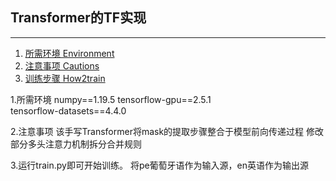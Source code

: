 ﻿## Transformer的TF实现
---

1. [所需环境 Environment](#所需环境)
2. [注意事项 Cautions](#注意事项)
3. [训练步骤 How2train](#训练步骤)

1.所需环境
numpy==1.19.5
tensorflow-gpu==2.5.1  
tensorflow-datasets==4.4.0  

2.注意事项
该手写Transformer将mask的提取步骤整合于模型前向传递过程
修改部分多头注意力机制拆分合并规则

3.运行train.py即可开始训练。
将pe葡萄牙语作为输入源，en英语作为输出源 

